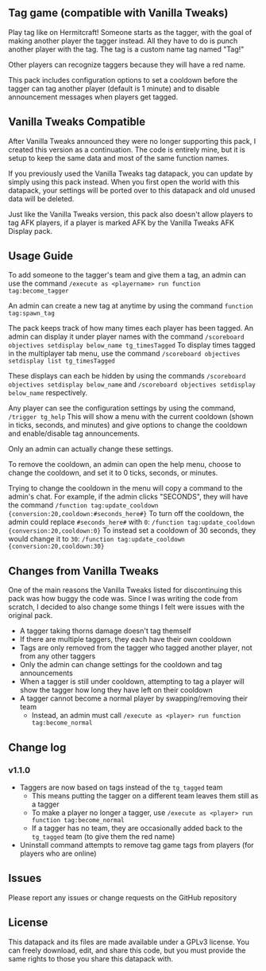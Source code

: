 ## Tag game (compatible with Vanilla Tweaks)

Play tag like on Hermitcraft!
Someone starts as the tagger,
with the goal of making another player the tagger instead.
All they have to do is punch another player with the tag.
The tag is a custom name tag named "Tag!"

Other players can recognize taggers
because they will have a red name.

This pack includes configuration options to set a cooldown
before the tagger can tag another player (default is 1 minute)
and to disable announcement messages when players get tagged.

## Vanilla Tweaks Compatible

After Vanilla Tweaks announced they were no longer supporting this pack,
I created this version as a continuation.
The code is entirely mine,
but it is setup to keep the same data and most of the same function names.

If you previously used the Vanilla Tweaks tag datapack,
you can update by simply using this pack instead.
When you first open the world with this datapack,
your settings will be ported over to this datapack
and old unused data will be deleted.

Just like the Vanilla Tweaks version,
this pack also doesn't allow players to tag AFK players,
if a player is marked AFK by the Vanilla Tweaks AFK Display pack.

## Usage Guide

To add someone to the tagger's team and give them a tag,
an admin can use the command `/execute as <playername> run function tag:become_tagger`

An admin can create a new tag at anytime by using the command `function tag:spawn_tag`

The pack keeps track of how many times each player has been tagged.
An admin can display it under player names with the command
`/scoreboard objectives setdisplay below_name tg_timesTagged`
To display times tagged in the multiplayer tab menu,
use the command `/scoreboard objectives setdisplay list tg_timesTagged`

These displays can each be hidden by using the commands
`/scoreboard objectives setdisplay below_name` and
`/scoreboard objectives setdisplay below_name` respectively.

Any player can see the configuration settings by using the command,
`/trigger tg_help`
This will show a menu with the current cooldown (shown in ticks, seconds, and minutes)
and give options to change the cooldown and enable/disable tag announcements.

Only an admin can actually change these settings.

To remove the cooldown, an admin can open the help menu,
choose to change the cooldown, and set it to 0 ticks, seconds, or minutes.

Trying to change the cooldown in the menu will copy a command to the admin's chat.
For example, if the admin clicks "SECONDS", they will have the command
`/function tag:update_cooldown {conversion:20,cooldown:#seconds_here#}`
To turn off the cooldown, the admin could replace `#seconds_here#` with `0`:
`/function tag:update_cooldown {conversion:20,cooldown:0}`
To instead set a cooldown of 30 seconds, they would change it to `30`:
`/function tag:update_cooldown {conversion:20,cooldown:30}`

## Changes from Vanilla Tweaks

One of the main reasons the Vanilla Tweaks listed for
discontinuing this pack was how buggy the code was.
Since I was writing the code from scratch,
I decided to also change some things
I felt were issues with the original pack.

- A tagger taking thorns damage doesn't tag themself
- If there are multiple taggers, they each have their own cooldown
- Tags are only removed from the tagger who tagged another player,
  not from any other taggers
- Only the admin can change settings for the cooldown and tag announcements
- When a tagger is still under cooldown, attempting to tag a player will
  show the tagger how long they have left on their cooldown
- A tagger cannot become a normal player by swapping/removing their team
  - Instead, an admin must call `/execute as <player> run function tag:become_normal`

## Change log

### v1.1.0
* Taggers are now based on tags instead of the `tg_tagged` team
  * This means putting the tagger on a different team leaves them still as a tagger
  * To make a player no longer a tagger, use `/execute as <player> run function tag:become_normal`
  * If a tagger has no team, they are occasionally added back to the `tg_tagged` team (to give them the red name)
* Uninstall command attempts to remove tag game tags from players (for players who are online)

## Issues

Please report any issues or change requests on the GitHub repository

## License

This datapack and its files are made available under a GPLv3 license. You can freely download, edit, and share this code, but you must provide the same rights to those you share this datapack with.
